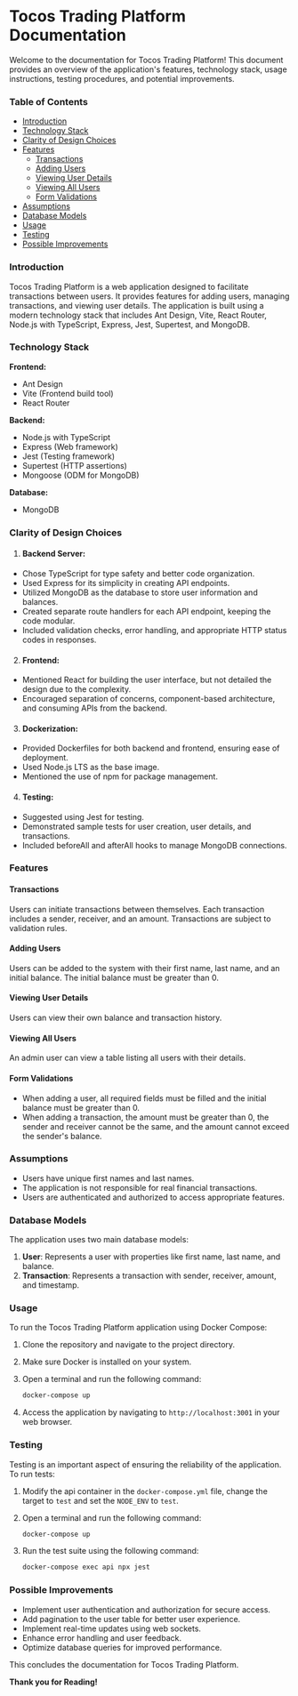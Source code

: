 # Tocos Trading Platform Documentation

Welcome to the documentation for Tocos Trading Platform! This document provides an overview of the application's features, technology stack, usage instructions, testing procedures, and potential improvements.

### Table of Contents

- [Introduction](#introduction)
- [Technology Stack](#technology-stack)
- [Clarity of Design Choices](#clarity-of-design-choices)
- [Features](#features)
  - [Transactions](#transactions)
  - [Adding Users](#adding-users)
  - [Viewing User Details](#viewing-user-details)
  - [Viewing All Users](#viewing-all-users)
  - [Form Validations](#form-validations)
- [Assumptions](#assumptions)
- [Database Models](#database-models)
- [Usage](#usage)
- [Testing](#testing)
- [Possible Improvements](#possible-improvements)

### Introduction

Tocos Trading Platform is a web application designed to facilitate transactions between users. It provides features for adding users, managing transactions, and viewing user details. The application is built using a modern technology stack that includes Ant Design, Vite, React Router, Node.js with TypeScript, Express, Jest, Supertest, and MongoDB.

### Technology Stack

**Frontend:**
- Ant Design
- Vite (Frontend build tool)
- React Router

**Backend:**
- Node.js with TypeScript
- Express (Web framework)
- Jest (Testing framework)
- Supertest (HTTP assertions)
- Mongoose (ODM for MongoDB)

**Database:**
- MongoDB

### Clarity of Design Choices

1. #### Backend Server:
- Chose TypeScript for type safety and better code organization.
- Used Express for its simplicity in creating API endpoints.
- Utilized MongoDB as the database to store user information and balances.
- Created separate route handlers for each API endpoint, keeping the code modular.
- Included validation checks, error handling, and appropriate HTTP status codes in responses.

2. #### Frontend:
- Mentioned React for building the user interface, but not detailed the design due to the complexity.
- Encouraged separation of concerns, component-based architecture, and consuming APIs from the backend.

3. #### Dockerization:
- Provided Dockerfiles for both backend and frontend, ensuring ease of deployment.
- Used Node.js LTS as the base image.
- Mentioned the use of npm for package management.

4. #### Testing:

- Suggested using Jest for testing.
- Demonstrated sample tests for user creation, user details, and transactions.
- Included beforeAll and afterAll hooks to manage MongoDB connections.

### Features

#### Transactions

Users can initiate transactions between themselves. Each transaction includes a sender, receiver, and an amount. Transactions are subject to validation rules.

#### Adding Users

Users can be added to the system with their first name, last name, and an initial balance. The initial balance must be greater than 0.

#### Viewing User Details

Users can view their own balance and transaction history.

#### Viewing All Users

An admin user can view a table listing all users with their details.

#### Form Validations

- When adding a user, all required fields must be filled and the initial balance must be greater than 0.
- When adding a transaction, the amount must be greater than 0, the sender and receiver cannot be the same, and the amount cannot exceed the sender's balance.

### Assumptions

- Users have unique first names and last names.
- The application is not responsible for real financial transactions.
- Users are authenticated and authorized to access appropriate features.

### Database Models

The application uses two main database models:

1. **User**: Represents a user with properties like first name, last name, and balance.
2. **Transaction**: Represents a transaction with sender, receiver, amount, and timestamp.

### Usage

To run the Tocos Trading Platform application using Docker Compose:

1. Clone the repository and navigate to the project directory.
2. Make sure Docker is installed on your system.
3. Open a terminal and run the following command:

   ```bash
   docker-compose up
   ```

4. Access the application by navigating to `http://localhost:3001` in your web browser.

### Testing

Testing is an important aspect of ensuring the reliability of the application. To run tests:

1. Modify the api container in the `docker-compose.yml` file, change the target to `test` and set the `NODE_ENV` to `test`.
2. Open a terminal and run the following command:

   ```bash
   docker-compose up
   ```

3. Run the test suite using the following command:

   ```bash
   docker-compose exec api npx jest
   ```

### Possible Improvements

- Implement user authentication and authorization for secure access.
- Add pagination to the user table for better user experience.
- Implement real-time updates using web sockets.
- Enhance error handling and user feedback.
- Optimize database queries for improved performance.

This concludes the documentation for Tocos Trading Platform.

**Thank you for Reading!**
